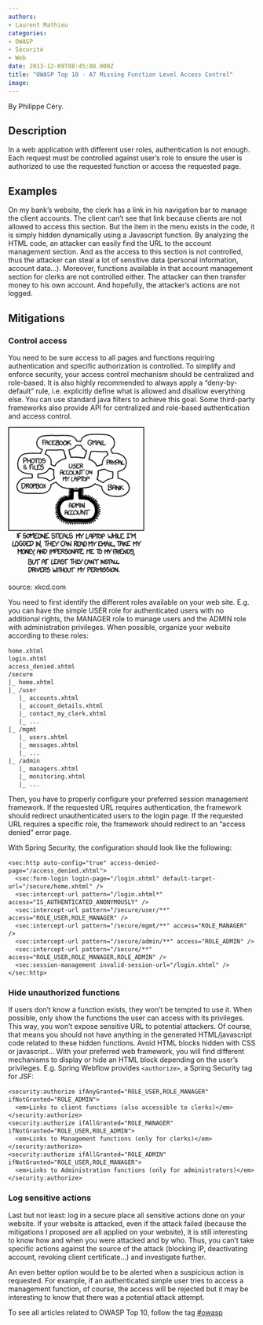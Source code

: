 ```yaml
---
authors:
- Laurent Mathieu
categories:
- OWASP
- Sécurité
- Web
date: 2013-12-09T08:45:08.000Z
title: "OWASP Top 10 - A7 Missing Function Level Access Control"
image: 
---
```


By Philippe Céry.

## Description

In a web application with different user roles, authentication is not enough. Each request must be controlled against user’s role to ensure the user is authorized to use the requested function or access the requested page.

## Examples

On my bank’s website, the clerk has a link in his navigation bar to manage the client accounts. The client can’t see that link because clients are not allowed to access this section. But the item in the menu exists in the code, it is simply hidden dynamically using a Javascript function. By analyzing the HTML code, an attacker can easily find the URL to the account management section. And as the access to this section is not controlled, thus the attacker can steal a lot of sensitive data (personal information, account data…).
 Moreover, functions available in that account management section for clerks are not controlled either. The attacker can then transfer money to his own account. And hopefully, the attacker’s actions are not logged.

## Mitigations

### Control access

You need to be sure access to all pages and functions requiring authentication and specific authorization is controlled. To simplify and enforce security, your access control mechanism should be centralized and role-based. It is also highly recommended to always apply a “deny-by-default” rule, i.e. explicitly define what is allowed and disallow everything else.
 You can use standard java filters to achieve this goal. Some third-party frameworks also provide API for centralized and role-based authentication and access control.

![](https://raw.githubusercontent.com/ippontech/blog-usa/master/images/2016/12/authorization-277x300.png)

source: xkcd.com

You need to first identify the different roles available on your web site. E.g. you can have the simple USER role for authenticated users with no additional rights, the MANAGER role to manage users and the ADMIN role with administration privileges.
 When possible, organize your website according to these roles:
```
home.xhtml
login.xhtml
access_denied.xhtml
/secure
|_ home.xhtml
|_ /user
   |_ accounts.xhtml
   |_ account_details.xhtml
   |_ contact_my_clerk.xhtml
   |_ ...
|_ /mgmt
   |_ users.xhtml
   |_ messages.xhtml
   |_ ...
|_ /admin
   |_ managers.xhtml
   |_ monitoring.xhtml
   |_ ...
```

Then, you have to properly configure your preferred session management framework.
 If the requested URL requires authentication, the framework should redirect unauthenticated users to the login page. If the requested URL requires a specific role, the framework should redirect to an “access denied” error page.

With Spring Security, the configuration should look like the following:
```language-xml
<sec:http auto-config="true" access-denied-page="/access_denied.xhtml">
  <sec:form-login login-page="/login.xhtml" default-target-url="/secure/home.xhtml" />
  <sec:intercept-url pattern="/login.xhtml*" access="IS_AUTHENTICATED_ANONYMOUSLY" />
  <sec:intercept-url pattern="/secure/user/**" access="ROLE_USER,ROLE_MANAGER" />
  <sec:intercept-url pattern="/secure/mgmt/**" access="ROLE_MANAGER" />
  <sec:intercept-url pattern="/secure/admin/**" access="ROLE_ADMIN" />
  <sec:intercept-url pattern="/secure/**" access="ROLE_USER,ROLE_MANAGER,ROLE_ADMIN" />
  <sec:session-management invalid-session-url="/login.xhtml" />
</sec:http>
```

### Hide unauthorized functions

If users don’t know a function exists, they won’t be tempted to use it.
 When possible, only show the functions the user can access with its privileges. This way, you won’t expose sensitive URL to potential attackers. Of course, that means you should not have anything in the generated HTML/javascript code related to these hidden functions. Avoid HTML blocks hidden with CSS or javascript…
 With your preferred web framework, you will find different mechanisms to display or hide an HTML block depending on the user’s privileges.
 E.g. Spring Webflow provides `<authorize>`, a Spring Security tag for JSF:
```language-xml
<security:authorize ifAnyGranted="ROLE_USER,ROLE_MANAGER" ifNotGranted="ROLE_ADMIN">
  <em>Links to client functions (also accessible to clerks)</em>
</security:authorize>
<security:authorize ifAllGranted="ROLE_MANAGER" ifNotGranted="ROLE_USER,ROLE_ADMIN">
  <em>Links to Management functions (only for clerks)</em>
</security:authorize>
<security:authorize ifAllGranted="ROLE_ADMIN" ifNotGranted="ROLE_USER,ROLE_MANAGER">
  <em>Links to Administration functions (only for administrators)</em>
</security:authorize>
```

### Log sensitive actions

Last but not least: log in a secure place all sensitive actions done on your website. If your website is attacked, even if the attack failed (because the mitigations I proposed are all applied on your website), it is still interesting to know how and when you were attacked and by who. Thus, you can’t take specific actions against the source of the attack (blocking IP, deactivating account, revoking client certificate…) and investigate further.

An even better option would be to be alerted when a suspicious action is requested. For example, if an authenticated simple user tries to access a management function, of course, the access will be rejected but it may be interesting to know that there was a potential attack attempt.

To see all articles related to OWASP Top 10, follow the tag [#owasp](http://www.ipponusa.com/tag/owasp/ "OWASP Top 10")
